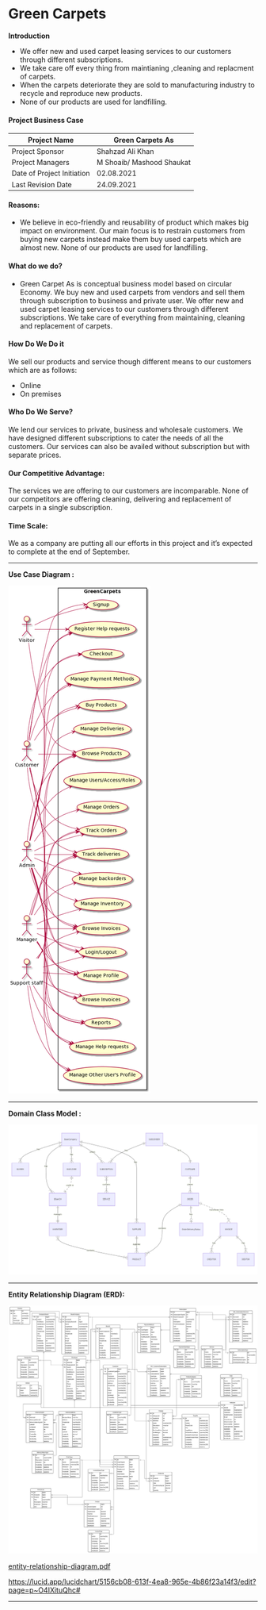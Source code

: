 # Green Carpets 

**Introduction**

* We offer new and used carpet leasing services to our customers through different subscriptions.
* We take care off every thing from  maintianing ,cleaning and replacment of carpets.
* When the carpets deteriorate they are sold to manufacturing industry to recycle and reproduce new products.
* None of our products are used for landfilling.

#### 																Project Business Case 

| Project Name               | Green Carpets As          |
| -------------------------- | ------------------------- |
| Project Sponsor            | Shahzad Ali Khan          |
| Project Managers           | M Shoaib/ Mashood Shaukat |
| Date of Project Initiation | 02.08.2021                |
| Last Revision Date         | 24.09.2021                |

 

#### Reasons: 

- We believe in eco-friendly and reusability of product which makes big impact on environment. Our main focus is to restrain customers from buying new carpets instead make them buy used carpets which are almost new. None of our products are used for landfilling. 

#### What do we do? 

- Green Carpet As is conceptual business model based on circular Economy. We buy new and used carpets from vendors and sell them through subscription to business and private user. We offer new and used carpet leasing services to our customers through different subscriptions. We take care of everything from maintaining, cleaning and replacement of carpets. 

#### How Do We Do it 

We sell our products and service though different means to our customers which are as follows: 

- Online 
- On premises 

#### Who Do We Serve? 

We lend our services to private, business and wholesale customers. We have designed different subscriptions to cater the needs of all the customers. Our services can also be availed without subscription but with separate prices. 

#### Our Competitive Advantage:

The services we are offering to our customers are incomparable. None of our competitors are offering cleaning, delivering and replacement of carpets in a single subscription. 

#### Time Scale: 

We as a company are putting all our efforts in this project and it’s expected to complete at the end of September. 

---

**Use Case Diagram :** 

![use-case-diagram-plantuml](documentation/design-and-analysis/use-case-diagram-plantuml.png)

---

**Domain Class Model :**

![domain-class-model](documentation/design-and-analysis/domain-class-model.png)

---

**Entity Relationship Diagram (ERD):**



![erd](documentation/design-and-analysis/erd.svg)

 [entity-relationship-diagram.pdf](documentation/design-and-analysis/entity-relationship-diagram.pdf) 

https://lucid.app/lucidchart/5156cb08-613f-4ea8-965e-4b86f23a14f3/edit?page=p~O4IXituQhc#

---
